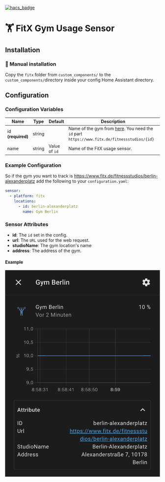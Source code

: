 [![hacs_badge](https://img.shields.io/badge/HACS-Custom-orange.svg?style=for-the-badge)](https://github.com/custom-components/hacs)
# 🏋️ FitX Gym Usage Sensor

## Installation

<!--### HACS

This component is easiest installed using [HACS](https://github.com/custom-components/hacs). -->

### 🔧 Manual installation

Copy the `fitx` folder from `custom_components/` to the `custom_components/`directory inside your config Home Assistant directory.

## Configuration

### Configuration Variables

| Name | Type | Default | Description |
|---|---|---|---|
| id **(required)** | string | | Name of the gym from [here](https://www.fitx.de/fitnessstudios "FitX Locations"). You need the `id` part `https://www.fitx.de/fitnessstudios/{id}` |
| name | string | Value of `id` | Name of the FitX usage sensor. |

### Example Configuration

So if the gym you want to track is https://www.fitx.de/fitnessstudios/berlin-alexanderplatz add the following to your `configuration.yaml`:

```yaml
sensor:
  - platform: fitx
    locations:
      - id: berlin-alexanderplatz
        name: Gym Berlin
```

### Sensor Attributes
- **id**: The `id` set in the config.
- **url**: The `URL` used for the web request.
- **studioName**: The gym location's name
- **address**: The address of the gym.

#### Example
![Example Sensor](screenshots/screenshot-example-sensor.png "Gym Berlin-Alexanderplatz Example")
